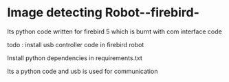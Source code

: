 # Image detecting  Robot--firebird-

Its python code written for firebird 5 which is burnt with com interface code 


todo : install usb controller code in firebird robot

Install python dependencies in requirements.txt

Its a python code and usb is used for communication
